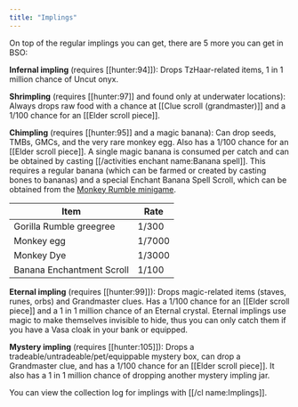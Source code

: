 ```yaml
---
title: "Implings"
---
```


On top of the regular implings you can get, there are 5 more you can get in BSO:

**Infernal impling** (requires [[hunter:94]]): Drops TzHaar-related items, 1 in 1 million chance of Uncut onyx.

**Shrimpling** (requires [[hunter:97]] and found only at underwater locations): Always drops raw food with a chance at [[Clue scroll (grandmaster)]] and a 1/100 chance for an [[Elder scroll piece]].

**Chimpling** (requires [[hunter:95]] and a magic banana): Can drop seeds, TMBs, GMCs, and the very rare monkey egg. Also has a 1/100 chance for an [[Elder scroll piece]].
A single magic banana is consumed per catch and can be obtained by casting [[/activities enchant name\:Banana spell]]. This requires a regular banana (which can be farmed or created by casting bones to bananas) and a special Enchant Banana Spell Scroll, which can be obtained from the [Monkey Rumble minigame](/minigames/mad-marimbos-monkey-rumble).

| Item                      | Rate   |
| ------------------------- | ------ |
| Gorilla Rumble greegree   | 1/300  |
| Monkey egg                | 1/7000 |
| Monkey Dye                | 1/3000 |
| Banana Enchantment Scroll | 1/100  |

**Eternal impling** (requires [[hunter:99]]): Drops magic-related items (staves, runes, orbs) and Grandmaster clues. Has a 1/100 chance for an [[Elder scroll piece]] and a 1 in 1 million chance of an Eternal crystal. Eternal implings use magic to make themselves invisible to hide, thus you can only catch them if you have a Vasa cloak in your bank or equipped.

**Mystery impling** (requires [[hunter:105]]): Drops a tradeable/untradeable/pet/equippable mystery box, can drop a Grandmaster clue, and has a 1/100 chance for an [[Elder scroll piece]]. It also has a 1 in 1 million chance of dropping another mystery impling jar.

You can view the collection log for implings with [[/cl name\:Implings]].
